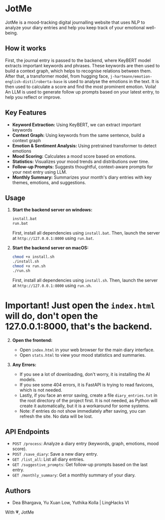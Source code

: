 # JotMe

JotMe is a mood-tracking digital journalling website that uses NLP to analyze your diary entries and help you keep track of your emotional well-being.

## How it works
First, the journal entry is passed to the backend, where KeyBERT model extracts important keywords and phrases. These keywords are then used to build a context graph, which helps to recognise relations between them. After that, a transformer model, from hugging face, `j-hartmann/emotion-english-distilroberta-base` is used to analyse the emotions in the text. It is then used to calculate a score and find the most prominent emotion. Voila! An LLM is used to generate follow up prompts based on your latest entry, to help you reflect or improve. 

## Key Features
- **Keyword Extraction:** Using KeyBERT, we can extract important keywords
- **Context Graph:** Using keywords from the same sentence, build a context graph
- **Emotion & Sentiment Analysis:** Using pretrained transformer to detect emotions
- **Mood Scoring:** Calculates a mood score based on emotions.
- **Statistics:** Visualizes your mood trends and distributions over time.
- **Follow-up Prompts:** Suggests thoughtful, context-aware prompts for your next entry using LLM.
- **Monthly Summary:** Summarizes your month's diary entries with key themes, emotions, and suggestions.

## Usage

1. **Start the backend server on windows:**
   ```sh
   install.bat
   run.bat
   ```
   First, install all dependencies using `install.bat`.
   Then, launch the server at `http://127.0.0.1:8000` using `run.bat`.

1. **Start the backend server on macOS:**
   ```sh
   chmod +x install.sh
   ./install.sh
   chmod +x run.sh
   ./run.sh
   ```
   First, install all dependencies using `install.sh`.
   Then, launch the server at `http://127.0.0.1:8000` using `run.sh`.

# Important! Just open the `index.html` will do, don't open the 127.0.0.1:8000, that's the backend.

2. **Open the frontend:**
   - Open `index.html` in your web browser for the main diary interface.
   - Open `stats.html` to view your mood statistics and summaries.

3. **Any Errors:**
   - If you see a lot of downloading, don't worry, it is installing the AI models.
   - If you see some 404 errors, it is FastAPI is trying to read favicons, which is not needed.
   - Lastly, if you face an error saving, create a file `diary_entries.txt` in the root directory of the project first. It is not needed, as Python will create it automatically, but it is a workaround for some systems.
   - Note: if entries do not show immediately after saving, you can refresh the site. No data will be lost. 

## API Endpoints

- `POST /process`: Analyze a diary entry (keywords, graph, emotions, mood score).
- `POST /save_diary`: Save a new diary entry.
- `GET /list_all`: List all diary entries.
- `GET /suggestive_prompts`: Get follow-up prompts based on the last entry.
- `GET /monthly_summary`: Get a monthly summary of your diary.

## Authors

- Dea Bhargava, Yu Xuan Low, Yuthika Kolla | LingHacks VI

With 💗, JotMe
